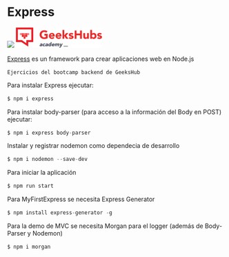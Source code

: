 # Express

<p align="left">
    <img src="https://github.com/expressjs/expressjs.com/blob/gh-pages/images/favicon.png">
    <img src="https://raw.githubusercontent.com/GeeksHubsAcademy/2020-geekshubs-media/master/image/logo.png" width="200px">
</p>
	
[Express](https://github.com/expressjs/expressjs.com) es un framework para crear aplicaciones web en Node.js
```
Ejercicios del bootcamp backend de GeeksHub
```
Para instalar Express ejecutar:
```javascript
$ npm i express
```
Para instalar body-parser (para acceso a la información del Body en POST) ejecutar:
```javascript
$ npm i express body-parser
```
Instalar y registrar nodemon como dependecia de desarrollo
```javascript
$ npm i nodemon --save-dev
```
Para iniciar la aplicación
```javascript
$ npm run start
```
Para MyFirstExpress se necesita Express Generator
```javascript
$ npm install express-generator -g
```
Para la demo de MVC se necesita Morgan para el logger (además de Body-Parser y Nodemon)
```javascript
$ npm i morgan
```

